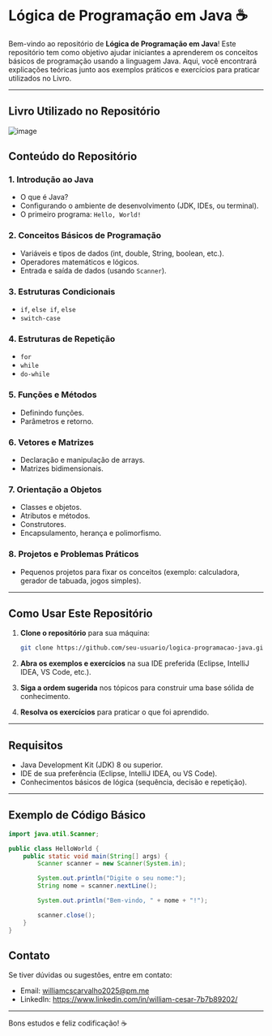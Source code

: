 # Lógica de Programação em Java ☕

Bem-vindo ao repositório de **Lógica de Programação em Java**! Este repositório tem como objetivo ajudar iniciantes a aprenderem os conceitos básicos de programação usando a linguagem Java. Aqui, você encontrará explicações teóricas junto aos exemplos práticos e exercícios para praticar utilizados no Livro.

---
## **Livro Utilizado no Repositório**
![image](https://github.com/user-attachments/assets/042cbbd0-3c84-498b-8727-d228ce1abc3d)

## **Conteúdo do Repositório**

### **1. Introdução ao Java**
- O que é Java?
- Configurando o ambiente de desenvolvimento (JDK, IDEs, ou terminal).
- O primeiro programa: `Hello, World!`

### **2. Conceitos Básicos de Programação**
- Variáveis e tipos de dados (int, double, String, boolean, etc.).
- Operadores matemáticos e lógicos.
- Entrada e saída de dados (usando `Scanner`).

### **3. Estruturas Condicionais**
- `if`, `else if`, `else`
- `switch-case`

### **4. Estruturas de Repetição**
- `for`
- `while`
- `do-while`

### **5. Funções e Métodos**
- Definindo funções.
- Parâmetros e retorno.

### **6. Vetores e Matrizes**
- Declaração e manipulação de arrays.
- Matrizes bidimensionais.

### **7. Orientação a Objetos**
- Classes e objetos.
- Atributos e métodos.
- Construtores.
- Encapsulamento, herança e polimorfismo.

### **8. Projetos e Problemas Práticos**
- Pequenos projetos para fixar os conceitos (exemplo: calculadora, gerador de tabuada, jogos simples).

---

## **Como Usar Este Repositório**

1. **Clone o repositório** para sua máquina:
   ```bash
   git clone https://github.com/seu-usuario/logica-programacao-java.git
   ```

2. **Abra os exemplos e exercícios** na sua IDE preferida (Eclipse, IntelliJ IDEA, VS Code, etc.).

3. **Siga a ordem sugerida** nos tópicos para construir uma base sólida de conhecimento.

4. **Resolva os exercícios** para praticar o que foi aprendido.

---

## **Requisitos**

- Java Development Kit (JDK) 8 ou superior.
- IDE de sua preferência (Eclipse, IntelliJ IDEA, ou VS Code).
- Conhecimentos básicos de lógica (sequência, decisão e repetição).

---

## **Exemplo de Código Básico**

```java
import java.util.Scanner;

public class HelloWorld {
    public static void main(String[] args) {
        Scanner scanner = new Scanner(System.in);

        System.out.println("Digite o seu nome:");
        String nome = scanner.nextLine();

        System.out.println("Bem-vindo, " + nome + "!");

        scanner.close();
    }
}
```

## **Contato**

Se tiver dúvidas ou sugestões, entre em contato:
- Email: williamcscarvalho2025@pm.me
- LinkedIn: https://www.linkedin.com/in/william-cesar-7b7b89202/

---

Bons estudos e feliz codificação! ☕

